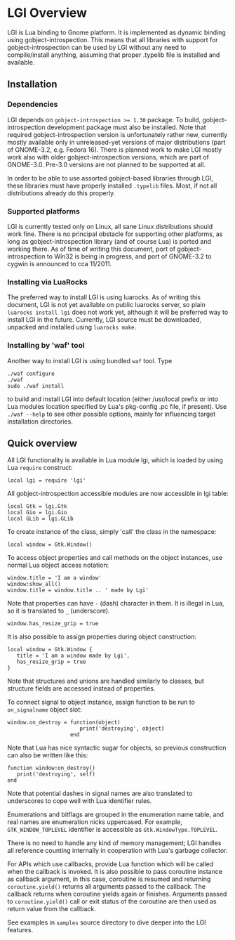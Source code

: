 # LGI Overview

LGI is Lua binding to Gnome platform.  It is implemented as dynamic
binding using gobject-introspection.  This means that all libraries
with support for gobject-introspection can be used by LGI without any
need to compile/install anything, assuming that proper .typelib file
is installed and available.

## Installation

### Dependencies

LGI depends on `gobject-introspection >= 1.30` package.  To build,
gobject-introspection development package must also be installed.
Note that required gobject-introspection version is unfortunately
rather new, currently mostly available only in unreleased-yet versions
of major distributions (part of GNOME-3.2, e.g. Fedora 16).  There is
planned work to make LGI mostly work also with older
gobject-introspection versions, which are part of GNOME-3.0.  Pre-3.0
versions are not planned to be supported at all.

In order to be able to use assorted gobject-based libraries through
LGI, these libraries must have properly installed `.typelib` files.
Most, if not all distributions already do this properly.

### Supported platforms

LGI is currently tested only on Linux, all sane Linux distributions
should work fine.  There is no principal obstacle for supporting other
platforms, as long as gobject-introspection library (and of course
Lua) is ported and working there.  As of time of writing this
document, port of gobject-introspection to Win32 is being in progress,
and port of GNOME-3.2 to cygwin is announced to cca 11/2011.

### Installing via LuaRocks

The preferred way to install LGI is using luarocks.  As of writing
this document, LGI is not yet available on public luarocks server, so
plain `luarocks install lgi` does not work yet, although it will be
preferred way to install LGI in the future.  Currently, LGI source
must be downloaded, unpacked and installed using `luarocks make`.

### Installing by 'waf' tool

Another way to install LGI is using bundled `waf` tool.  Type

    ./waf configure
    ./waf
    sudo ./waf install

to build and install LGI into default location (either /usr/local
prefix or into Lua modules location specified by Lua's pkg-config .pc
file, if present).  Use `./waf --help` to see other possible options,
mainly for influencing target installation directories.

## Quick overview

All LGI functionality is available in Lua module lgi, which is loaded
by using Lua `require` construct:

    local lgi = require 'lgi'

All gobject-introspection accessible modules are now accessible in lgi table:

    local Gtk = lgi.Gtk
    local Gio = lgi.Gio
    local GLib = lgi.GLib

To create instance of the class, simply 'call' the class in the namespace:

    local window = Gtk.Window()

To access object properties and call methods on the object instances,
use normal Lua object access notation:

    window.title = 'I am a window'
    window:show_all()
    window.title = window.title .. ' made by Lgi'

Note that properties can have `-` (dash) character in them.  It is
illegal in Lua, so it is translated to `_` (underscore).

    window.has_resize_grip = true

It is also possible to assign properties during object construction:

    local window = Gtk.Window {
       title = 'I am a window made by Lgi',
       has_resize_grip = true
    }

Note that structures and unions are handled similarly to classes, but
structure fields are accessed instead of properties.

To connect signal to object instance, assign function to be run to
`on_signalname` object slot:

    window.on_destroy = function(object)
                           print('destroying', object)
                        end

Note that Lua has nice syntactic sugar for objects, so previous
construction can also be written like this:

    function window:on_destroy()
       print('destroying', self)
    end

Note that potential dashes in signal names are also translated to
underscores to cope well with Lua identifier rules.

Enumerations and bitflags are grouped in the enumeration name table,
and real names are enumeration nicks uppercased.  For example,
`GTK_WINDOW_TOPLEVEL` identifier is accessible as
`Gtk.WindowType.TOPLEVEL`.

There is no need to handle any kind of memory management; LGI handles
all reference counting internally in cooperation with Lua's garbage
collector.

For APIs which use callbacks, provide Lua function which will be
called when the callback is invoked.  It is also possible to pass
coroutine instance as callback argument, in this case, coroutine is
resumed and returning `coroutine.yield()` returns all arguments passed
to the callback.  The callback returns when coroutine yields again or
finishes.  Arguments passed to `coroutine.yield()` call or exit status
of the coroutine are then used as return value from the callback.

See examples in `samples` source directory to dive deeper into the LGI
features.
